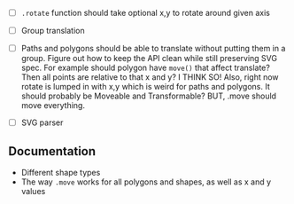 - [ ] `.rotate` function should take optional x,y to rotate around given axis
- [ ] Group translation
- [ ] Paths and polygons should be able to translate without putting them in a group. Figure out how to keep the API clean while still preserving SVG spec. For example should polygon have `move()` that affect translate? Then all points are relative to that x and y? I THINK SO! Also, right now rotate is lumped in with x,y which is weird for paths and polygons. It should probably be Moveable and Transformable? BUT, .move should move everything.
- [ ] SVG parser


## Documentation

- Different shape types
- The way `.move` works for all polygons and shapes, as well as x and y values
